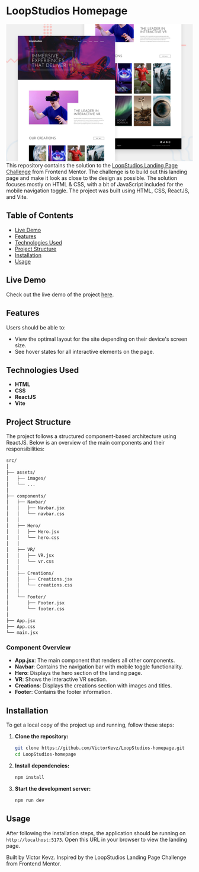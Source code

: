 # LoopStudios Homepage
![alt text](public/design/desktop-preview.jpg)
This repository contains the solution to the [LoopStudios Landing Page Challenge](https://www.frontendmentor.io/challenges/loopstudios-landing-page-N88J5Onjw/hub) from Frontend Mentor. The challenge is to build out this landing page and make it look as close to the design as possible. The solution focuses mostly on HTML & CSS, with a bit of JavaScript included for the mobile navigation toggle. The project was built using HTML, CSS, ReactJS, and Vite.

## Table of Contents

- [Live Demo](#live-demo)
- [Features](#features)
- [Technologies Used](#technologies-used)
- [Project Structure](#project-structure)
- [Installation](#installation)
- [Usage](#usage)


## Live Demo

Check out the live demo of the project [here](https://victorkevz.github.io/LoopStudios-homepage/).

## Features

Users should be able to:

- View the optimal layout for the site depending on their device's screen size.
- See hover states for all interactive elements on the page.

## Technologies Used

- **HTML**
- **CSS**
- **ReactJS**
- **Vite**

## Project Structure

The project follows a structured component-based architecture using ReactJS. Below is an overview of the main components and their responsibilities:

```plaintext
src/
│
├── assets/
│   ├── images/
│   └── ...
│
├── components/
│   ├── Navbar/
│   │   ├── Navbar.jsx
│   │   └── navbar.css
│   │
│   ├── Hero/
│   │   ├── Hero.jsx
│   │   └── hero.css
│   │
│   ├── VR/
│   │   ├── VR.jsx
│   │   └── vr.css
│   │
│   ├── Creations/
│   │   ├── Creations.jsx
│   │   └── creations.css
│   │
│   └── Footer/
│       ├── Footer.jsx
│       └── footer.css
│
├── App.jsx
├── App.css
└── main.jsx
```

### Component Overview

- **App.jsx**: The main component that renders all other components.
- **Navbar**: Contains the navigation bar with mobile toggle functionality.
- **Hero**: Displays the hero section of the landing page.
- **VR**: Shows the interactive VR section.
- **Creations**: Displays the creations section with images and titles.
- **Footer**: Contains the footer information.



## Installation

To get a local copy of the project up and running, follow these steps:

1. **Clone the repository:**
   ```bash
   git clone https://github.com/VictorKevz/LoopStudios-homepage.git
   cd LoopStudios-homepage
   ```

2. **Install dependencies:**
   ```bash
   npm install
   ```

3. **Start the development server:**
   ```bash
   npm run dev
   ```

## Usage

After following the installation steps, the application should be running on `http://localhost:5173`. Open this URL in your browser to view the landing page.



Built by Victor Kevz. Inspired by the LoopStudios Landing Page Challenge from Frontend Mentor.